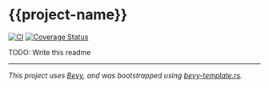 # {{project-name}}

[![CI](https://github.com/{{gh_username}}/{{project-name}}/workflows/CI/badge.svg)](https://github.com/{{gh_username}}/{{project-name}}/actions)
[![Coverage Status](https://coveralls.io/repos/github/{{gh_username}}/{{project-name}}/badge.svg?branch=main)](https://coveralls.io/github/{{gh_username}}/{{project-name}}?branch=main)

TODO: Write this readme

---
*This project uses [Bevy], and was bootstrapped using [bevy-template.rs].*

[Bevy]:https://bevyengine.org
[bevy-template.rs]:https://github.com/taurr/bevy-template-rs
